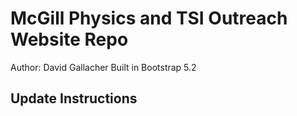 # McGill Physics and TSI Outreach Website Repo

Author: David Gallacher
Built in Bootstrap 5.2

## Update Instructions
